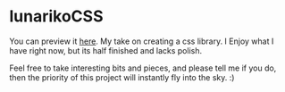 # lunarikoCSS
You can preview it [here](https://lunariko.com/lunarikoCSS/).
My take on creating a css library. I Enjoy what I have right now, but its half finished and lacks polish.

Feel free to take interesting bits and pieces, and please tell me if you do, then the priority of this project will instantly fly into the sky. :)
